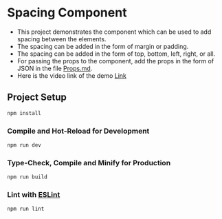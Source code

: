 # Spacing Component

- This project demonstrates the component which can be used to add spacing between the elements.
- The spacing can be added in the form of margin or padding.
- The spacing can be added in the form of top, bottom, left, right, or all.
- For passing the props to the component, add the props in the form of JSON in the file [Props.md](./src/Props.md).
- Here is the video link of the demo [Link](https://share.vidyard.com/watch/xR8oi3hrbH5kogj5VLsJcZ?)

## Project Setup

```sh
npm install
```

### Compile and Hot-Reload for Development

```sh
npm run dev
```

### Type-Check, Compile and Minify for Production

```sh
npm run build
```

### Lint with [ESLint](https://eslint.org/)

```sh
npm run lint
```
